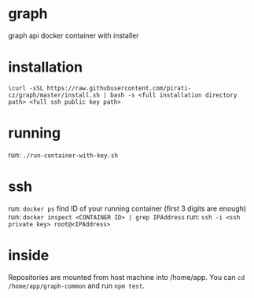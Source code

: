 graph
=====

graph api docker container with installer

installation
============

  ```\curl -sSL https://raw.githubusercontent.com/pirati-cz/graph/master/install.sh | bash -s <full installation directory path> <full ssh public key path>```

running
=======

  run: ```./run-container-with-key.sh```

ssh
===

  run: ```docker ps```
       find ID of your running container (first 3 digits are enough)
  run: ```docker inspect <CONTAINER ID> | grep IPAddress```
  run: ```ssh -i <ssh private key> root@<IPAddress>```

inside
======

  Repositories are mounted from host machine into /home/app.
  You can ```cd /home/app/graph-common``` and run ```npm test```.

